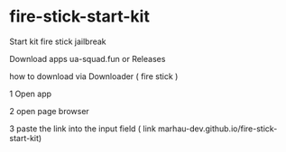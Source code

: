 # fire-stick-start-kit
Start kit fire stick jailbreak 




Download apps ua-squad.fun or Releases


how to download via Downloader ( fire stick )

 1 Open app 

 2 open page browser 

 3 paste the link into the input field ( link marhau-dev.github.io/fire-stick-start-kit) 

 
